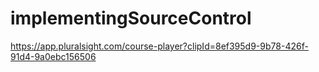 # implementingSourceControl

https://app.pluralsight.com/course-player?clipId=8ef395d9-9b78-426f-91d4-9a0ebc156506
